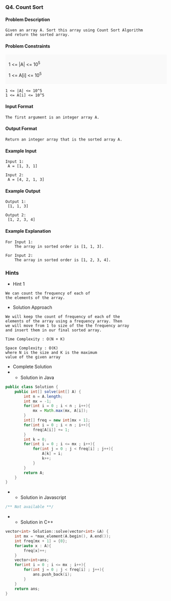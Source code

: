 ### Q4. Count Sort
#### Problem Description
```text
Given an array A. Sort this array using Count Sort Algorithm 
and return the sorted array.
```
#### Problem Constraints

<div style="background-color: #f9f9f9; padding: 5px 10px;">
    <p>1 &lt;= |A| &lt;= 10<sup>5</sup></p>
    <p>1 &lt;= A[i] &lt;= 10<sup>5</sup></p>
</div>

```text
1 <= |A| <= 10^5
1 <= A[i] <= 10^5
```
#### Input Format
```text
The first argument is an integer array A.
```
#### Output Format
```text
Return an integer array that is the sorted array A.
```
#### Example Input
```text
Input 1:
 A = [1, 3, 1]

Input 2:
 A = [4, 2, 1, 3]
```
#### Example Output
```text
Output 1:
 [1, 1, 3]

Output 2:
 [1, 2, 3, 4]
```
#### Example Explanation
```text
For Input 1:
    The array in sorted order is [1, 1, 3].

For Input 2:
    The array in sorted order is [1, 2, 3, 4].
```
### Hints
* Hint 1
```text
We can count the frequency of each of
the elements of the array.
```
* Solution Approach
```text
We will keep the count of frequency of each of the
elements of the array using a frequency array. Then
we will move from 1 to size of the the frequency array
and insert them in our final sorted array.

Time Complexity : O(N + K)

Space Complexity : O(K)
where N is the size and K is the maximum 
value of the given array
```
* Complete Solution
* * Solution in Java
```java
public class Solution {
    public int[] solve(int[] A) {
        int n = A.length;
        int mx = -1;
        for(int i = 0 ; i < n ; i++){
            mx = Math.max(mx, A[i]);
        }
        int[] freq = new int[mx + 1];
        for(int i = 0 ; i < n ; i++){
            freq[A[i]] += 1;
        }
        int k = 0;
        for(int i = 0 ; i <= mx ; i++){
            for(int j = 0 ; j < freq[i] ; j++){
                A[k] = i;
                k++;
            }
        }
        return A;
    }
}
```
* * Solution in Javascript
```javascript
/** Not available **/
```
* * Solution in C++
```cpp
vector<int> Solution::solve(vector<int> &A) {
	int mx = *max_element(A.begin(), A.end());
	int freq[mx + 1] = {0};
	for(auto x : A){
		freq[x]++;
	}
	vector<int>ans;
	for(int i = 0 ; i <= mx ; i++){
		for(int j = 0 ; j < freq[i] ; j++){
			ans.push_back(i);
		}
	}
	return ans;
}
```

